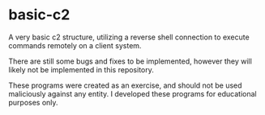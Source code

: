 # basic-c2
A very basic c2 structure, utilizing a reverse shell connection to execute commands remotely on a client system.

There are still some bugs and fixes to be implemented, however they will likely not be implemented in this repository.

These programs were created as an exercise, and should not be used maliciously against any entity. 
I developed these programs for educational purposes only.
